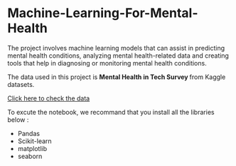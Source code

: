 # Machine-Learning-For-Mental-Health
The project involves machine learning models that can assist in predicting mental health conditions, analyzing mental health-related data and creating tools that help in diagnosing or monitoring mental health conditions.

The data used in this project is <b> Mental Health in Tech Survey </b> from Kaggle datasets.

<a href="https://www.kaggle.com/datasets/osmi/mental-health-in-tech-survey ">Click here to check the data </a>

To excute the notebook, we recommand that you install all the libraries below : 
  - Pandas
  - Scikit-learn
  - matplotlib
  - seaborn

